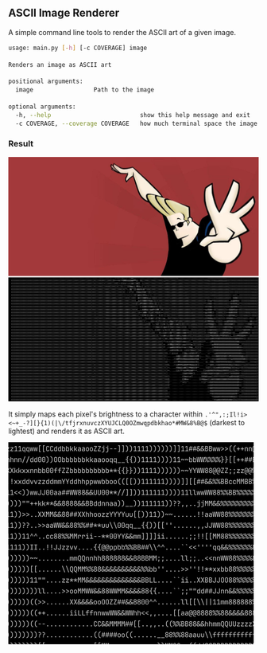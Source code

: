 ## ASCII Image Renderer
A simple command line tools to render the ASCII art of a given image.

```bash
usage: main.py [-h] [-c COVERAGE] image

Renders an image as ASCII art

positional arguments:
  image                 Path to the image

optional arguments:
  -h, --help                         show this help message and exit
  -c COVERAGE, --coverage COVERAGE   how much terminal space the image takes, the higher the clearer
```

### Result
![example](/assets/example.jpg)
<br/>
![example-ascii](/assets/example-ascii.png)

It simply maps each pixel's brightness to a character within `.'^",:;Il!i><~+_-?][}{1)(|\/tfjrxnuvczXYUJCLQ0OZmwqpdbkhao*#MW&8%B@$` (darkest to lightest) and renders it as ASCII art.

![zoomed](/assets/zoomed.png)